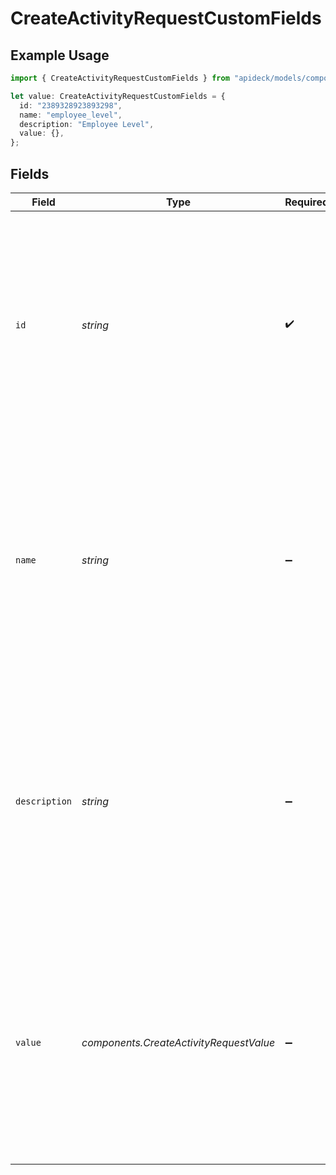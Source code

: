 # CreateActivityRequestCustomFields

## Example Usage

```typescript
import { CreateActivityRequestCustomFields } from "apideck/models/components";

let value: CreateActivityRequestCustomFields = {
  id: "2389328923893298",
  name: "employee_level",
  description: "Employee Level",
  value: {},
};
```

## Fields

| Field                                                                                                                                                                                                                           | Type                                                                                                                                                                                                                            | Required                                                                                                                                                                                                                        | Description                                                                                                                                                                                                                     | Example                                                                                                                                                                                                                         |
| ------------------------------------------------------------------------------------------------------------------------------------------------------------------------------------------------------------------------------- | ------------------------------------------------------------------------------------------------------------------------------------------------------------------------------------------------------------------------------- | ------------------------------------------------------------------------------------------------------------------------------------------------------------------------------------------------------------------------------- | ------------------------------------------------------------------------------------------------------------------------------------------------------------------------------------------------------------------------------- | ------------------------------------------------------------------------------------------------------------------------------------------------------------------------------------------------------------------------------- |
| `id`                                                                                                                                                                                                                            | *string*                                                                                                                                                                                                                        | :heavy_check_mark:                                                                                                                                                                                                              | A mandatory unique identifier for each custom field within the activity. This ID is crucial for distinguishing between different custom fields and ensuring data integrity when managing activities in the CRM.                 | 2389328923893298                                                                                                                                                                                                                |
| `name`                                                                                                                                                                                                                          | *string*                                                                                                                                                                                                                        | :heavy_minus_sign:                                                                                                                                                                                                              | The name of the custom field, providing a human-readable label that describes the field's purpose or content. This property is optional and can be used to enhance the clarity of the data stored in the custom field.          | employee_level                                                                                                                                                                                                                  |
| `description`                                                                                                                                                                                                                   | *string*                                                                                                                                                                                                                        | :heavy_minus_sign:                                                                                                                                                                                                              | Additional information about the custom field, offering context or details that explain its use or significance. This optional property helps users understand the role or importance of the custom field within the activity.  | Employee Level                                                                                                                                                                                                                  |
| `value`                                                                                                                                                                                                                         | *components.CreateActivityRequestValue*                                                                                                                                                                                         | :heavy_minus_sign:                                                                                                                                                                                                              | The value assigned to the custom field, representing the actual data or information that the field is meant to capture. This property is optional and can be tailored to fit the specific needs of the activity being recorded. |                                                                                                                                                                                                                                 |